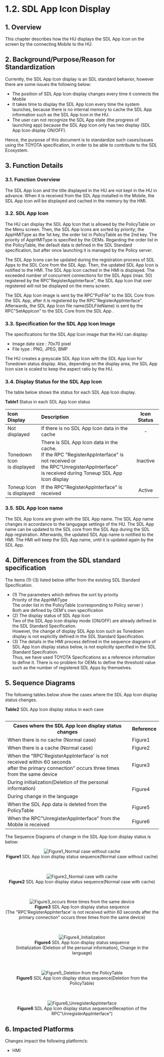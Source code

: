 # 1.2. SDL App Icon Display
## 1. Overview
This chapter describes how the HU displays the SDL App Icon on the screen by the connecting Mobile to the HU.
## 2. Background/Purpose/Reason for Standardization
Currently, the SDL App Icon display is an SDL standard behavior, however there are some issues the following below:
- The position of SDL App Icon display changes every time it connects the Mobile
- It takes time to display the SDL App Icon every time the system launches, because there is no internal memory to cache the SDL App information such as the SDL App Icon in the HU.
- The user can not recognize the SDL App state (the progress of launching app) because the SDL App Icon only has two display (SDL App Icon display ON/OFF).

Hence, the purpose of this document is to standardize such cases/issues using the TOYOTA specification, in order to be able to contribute to the SDL Ecosystem.
## 3. Function Details
### 3.1. Function Overview
The SDL App Icon and the title displayed in the HU are not kept in the HU in advance.
When it is received from the SDL App installed in the Mobile, the SDL App Icon will be displayed and cached in the memory by the HMI.
### 3.2. SDL App Icon
The HU can display the SDL App Icon that is allowed by the PolicyTable on the Menu screen.
Then, the SDL App Icons are sorted by priority; the AppHMIType as the 1st key, the order list in PolicyTable as the 2nd key.
The priority of AppHMIType is specified by the OEMs.
Regarding the order list in the PolicyTable, the default data is defined in the SDL Standard specification, but after once launching it is managed by the Policy server.

The SDL App Icons can be updated during the registration process of SDL Apps to the SDL Core from the SDL App.
Then, the updated SDL App Icon is notified to the HMI.
The SDL App Icon cached in the HMI is displayed.
The exceeded number of concurrent connections for the SDL Apps (max. 50) registered by the RPC"RegisterAppInterface", the SDL App Icon that over registered will not be displayed on the menu screen.

The SDL App Icon image is sent by the RPC"PutFile" to the SDL Core from the SDL App, after it is registered by the RPC"RegisterAppInterface".
Afterwards, the SDL App Icon file name(SDLFileName) is sent by the RPC"SetAppIcon" to the SDL Core from the SDL App .
### 3.3. Specification for the SDL App Icon Image
The specifications for the SDL App Icon image that the HU can display:
- Image date size : 70x70 pixel
- File type : PNG, JPEG, BMP

The HU creates a greyscale SDL App Icon with the SDL App Icon for Tonedown status display.
Also, depending on the display area, the SDL App Icon size is scaled to keep the aspect ratio by the HU.
### 3.4. Display Status for the SDL App Icon
The table below shows the status for each SDL App Icon display.

**Table1** Status in each SDL App Icon status

| Icon Display | Description | Icon Status |
|:---|:---|:---:|
| Not displayed | If there is no SDL App Icon data in the cache | - |
| Tonedown Icon <br>is displayed | There is SDL App Icon data in the cache.<br>If the RPC "RegisterAppInterface" is not received or <br>the RPC"UnregisterAppInterface" <br>is received during Toneup SDL App Icon display | Inactive |
| Toneup Icon <br>is displayed | If the RPC"RegisterAppInterface" is received | Active |

### 3.5. SDL App Icon name
The SDL App Icons are given with the SDL App name.
The SDL App name changes in accordance to the langugage settings of the HU.
The SDL App name can be updated to the SDL core from the SDL App during the SDL App registration.
Afterwards, the updated SDL App name is notified to the HMI.
The HMI will keep the SDL App name, until it is updated again by the SDL App.
## 4. Differences from the SDL standard specification
The items (1)-(3) listed below differ from the existing SDL Standard Specification.

* (1) The parameters which defines the sort by priority<br>
Priority of the AppHMIType<br>
The order list in the PolicyTable (corresponding to Policy server )<br>
Both are defined by OEM's own specification<br>
* (2) The display status of SDL App Icon<br>
Two of the SDL App Icon display mode (ON/OFF) are already defined in the SDL Standard Specification.<br>
However, the change of display SDL App Icon such as Tonedown display is not explicitly defined in the SDL Standard Specification.<br>
* (3) The details in the HMI process defined in the sequence diagrams of SDL App Icon display status below, is not explicitly specified in the SDL Standard Specifcation.<br>
Thus, we have used TOYOTA Specifications as a reference information to define it.
There is no problem for OEMs to define the threshold value such as the number of registered SDL Apps by themselves.

## 5. Sequence Diagrams
The following tables below show the cases where the SDL App Icon display status changes.

**Table2** SDL App Icon display status in each case
<table align="left">
<tr><th> Cases where the SDL App Icon display status changes </th><th> Reference </th></tr>
<tr><td> When there is no cache (Normal case) </td><td> Figure1 </td></tr>
<tr><td> When there is a cache (Normal case) </td><td> Figure2 </td></tr>
<tr><td> When the "RPC'RegisterAppInterface' is not received within 60 seconds <br>after the primary connection" occurs three times from the same device </td><td> Figure3 </td></tr>
<tr><td> During initialization(Deletion of the personal information) </td><td rowspan="2"> Figure4 </td></tr>
<tr><td> During change in the language </td></tr>
<tr><td> When the SDL App data is deleted from the PolicyTable </td><td> Figure5 </td></tr>
<tr><td> When the RPC"UnregisterAppInterface" from the Mobile is received </td><td> Figure6 </td></tr>
</table>

The Sequence Diagrams of change in the SDL App Icon display status is below:

<div align="center">

![Figure1_Normal case without cache](./assets/figure1_normal_case_without_cache.png)<br>
**Figure1** SDL App Icon display status sequence(Normal case without cache)
<br><br><br>

![Figure2_Normal case with cache](./assets/figure2_normal_case_with_cache.png)<br>
**Figure2** SDL App Icon display status sequence(Normal case with cache)
<br><br><br>

![Figure3_occurs three times from the same device](./assets/figure3_occurs_three_times_from_the_same_device.png)<br>
**Figure3** SDL App Icon display status sequence<br>(The "RPC'RegisterAppInterface' is not received within 60 seconds after the primary connection" occurs three times from the same device)
<br><br><br>

![Figure4_Initialization](./assets/figure4_initialization.png)<br>
**Figure4** SDL App Icon display status sequence<br>(Initialization (Deletion of the personal information), Change in the language)
<br><br><br>

![Figure5_Deletion from the PolicyTable](./assets/figure5_deletion_from_the_policytable.png)<br>
**Figure5** SDL App Icon display status sequence(Deletion from the PolicyTable)
<br><br><br>

![Figure6_UnregisterAppInterface](./assets/figure6_unregisterappinterface.png)<br>
**Figure6** SDL App Icon display status sequence(Reception of the RPC"UnregisterAppInterface")

</div>

## 6. Impacted Platforms
Changes impact the following platform/s:
- HMI
